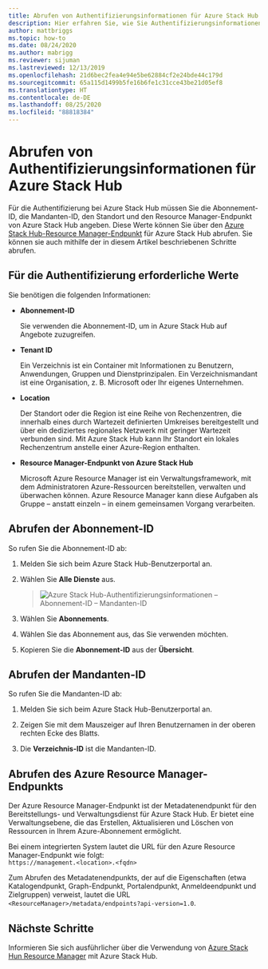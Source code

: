 ```yaml
---
title: Abrufen von Authentifizierungsinformationen für Azure Stack Hub
description: Hier erfahren Sie, wie Sie Authentifizierungsinformationen für Azure Stack Hub abrufen.
author: mattbriggs
ms.topic: how-to
ms.date: 08/24/2020
ms.author: mabrigg
ms.reviewer: sijuman
ms.lastreviewed: 12/13/2019
ms.openlocfilehash: 21d6bec2fea4e94e5be62884cf2e24bde44c179d
ms.sourcegitcommit: 65a115d1499b5fe16b6fe1c31cce43be21d05ef8
ms.translationtype: HT
ms.contentlocale: de-DE
ms.lasthandoff: 08/25/2020
ms.locfileid: "88818384"
---
```

# <a name="get-authentication-information-for-azure-stack-hub"></a>Abrufen von Authentifizierungsinformationen für Azure Stack Hub

Für die Authentifizierung bei Azure Stack Hub müssen Sie die Abonnement-ID, die Mandanten-ID, den Standort und den Resource Manager-Endpunkt von Azure Stack Hub angeben. Diese Werte können Sie über den [Azure Stack Hub-Resource Manager-Endpunkt](./azure-stack-version-profiles-ruby.md?view=azs-1910#the-azure-stack-hub-resource-manager-endpoint) für Azure Stack Hub abrufen. Sie können sie auch mithilfe der in diesem Artikel beschriebenen Schritte abrufen.

## <a name="values-needed-to-authenticate"></a>Für die Authentifizierung erforderliche Werte

Sie benötigen die folgenden Informationen:

-   **Abonnement-ID**  

    Sie verwenden die Abonnement-ID, um in Azure Stack Hub auf Angebote zuzugreifen.

-   **Tenant ID**

    Ein Verzeichnis ist ein Container mit Informationen zu Benutzern, Anwendungen, Gruppen und Dienstprinzipalen. Ein Verzeichnismandant ist eine Organisation, z. B. Microsoft oder Ihr eigenes Unternehmen.

-   **Location**

    Der Standort oder die Region ist eine Reihe von Rechenzentren, die innerhalb eines durch Wartezeit definierten Umkreises bereitgestellt und über ein dediziertes regionales Netzwerk mit geringer Wartezeit verbunden sind. Mit Azure Stack Hub kann Ihr Standort ein lokales Rechenzentrum anstelle einer Azure-Region enthalten.

-   **Resource Manager-Endpunkt von Azure Stack Hub**

    Microsoft Azure Resource Manager ist ein Verwaltungsframework, mit dem Administratoren Azure-Ressourcen bereitstellen, verwalten und überwachen können. Azure Resource Manager kann diese Aufgaben als Gruppe – anstatt einzeln – in einem gemeinsamen Vorgang verarbeiten.

## <a name="get-the-subscription-id"></a>Abrufen der Abonnement-ID

So rufen Sie die Abonnement-ID ab:

1.  Melden Sie sich beim Azure Stack Hub-Benutzerportal an.

2.  Wählen Sie **Alle Dienste** aus.

    > ![Azure Stack Hub-Authentifizierungsinformationen – Abonnement-ID – Mandanten-ID](./media/authenticate-azure-stack-hub/azure-stack-hub-auth-info.png)

3.  Wählen Sie **Abonnements**.

4.  Wählen Sie das Abonnement aus, das Sie verwenden möchten.

5.  Kopieren Sie die **Abonnement-ID** aus der **Übersicht**.

## <a name="get-the-tenant-id"></a>Abrufen der Mandanten-ID

So rufen Sie die Mandanten-ID ab:

1.  Melden Sie sich beim Azure Stack Hub-Benutzerportal an.

2.  Zeigen Sie mit dem Mauszeiger auf Ihren Benutzernamen in der oberen rechten Ecke des Blatts.

3.  Die **Verzeichnis-ID** ist die Mandanten-ID.

## <a name="get-the-azure-resource-manager-endpoint"></a>Abrufen des Azure Resource Manager-Endpunkts

Der Azure Resource Manager-Endpunkt ist der Metadatenendpunkt für den Bereitstellungs- und Verwaltungsdienst für Azure Stack Hub. Er bietet eine Verwaltungsebene, die das Erstellen, Aktualisieren und Löschen von Ressourcen in Ihrem Azure-Abonnement ermöglicht.

Bei einem integrierten System lautet die URL für den Azure Resource Manager-Endpunkt wie folgt:<br>`https://management.<location>.<fqdn>`

Zum Abrufen des Metadatenendpunkts, der auf die Eigenschaften (etwa Katalogendpunkt, Graph-Endpunkt, Portalendpunkt, Anmeldeendpunkt und Zielgruppen) verweist, lautet die URL `<ResourceManager>/metadata/endpoints?api-version=1.0`.

## <a name="next-steps"></a>Nächste Schritte

Informieren Sie sich ausführlicher über die Verwendung von [Azure Stack Hun Resource Manager](./azure-stack-version-profiles.md?view=azs-1910) mit Azure Stack Hub.
